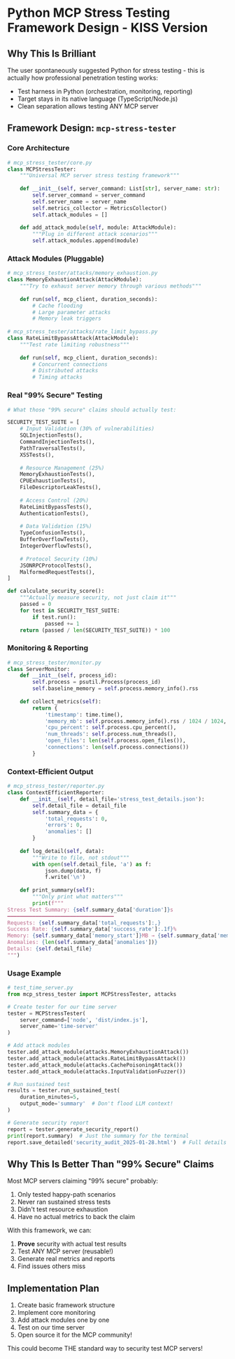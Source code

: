 # Python MCP Stress Testing Framework Design - KISS Version

## Why This Is Brilliant

The user spontaneously suggested Python for stress testing - this is actually how professional penetration testing works:
- Test harness in Python (orchestration, monitoring, reporting)
- Target stays in its native language (TypeScript/Node.js)
- Clean separation allows testing ANY MCP server

## Framework Design: `mcp-stress-tester`

### Core Architecture

```python
# mcp_stress_tester/core.py
class MCPStressTester:
    """Universal MCP server stress testing framework"""
    
    def __init__(self, server_command: List[str], server_name: str):
        self.server_command = server_command
        self.server_name = server_name
        self.metrics_collector = MetricsCollector()
        self.attack_modules = []
        
    def add_attack_module(self, module: AttackModule):
        """Plug in different attack scenarios"""
        self.attack_modules.append(module)
```

### Attack Modules (Pluggable)

```python
# mcp_stress_tester/attacks/memory_exhaustion.py
class MemoryExhaustionAttack(AttackModule):
    """Try to exhaust server memory through various methods"""
    
    def run(self, mcp_client, duration_seconds):
        # Cache flooding
        # Large parameter attacks  
        # Memory leak triggers
        
# mcp_stress_tester/attacks/rate_limit_bypass.py
class RateLimitBypassAttack(AttackModule):
    """Test rate limiting robustness"""
    
    def run(self, mcp_client, duration_seconds):
        # Concurrent connections
        # Distributed attacks
        # Timing attacks
```

### Real "99% Secure" Testing

```python
# What those "99% secure" claims should actually test:

SECURITY_TEST_SUITE = [
    # Input Validation (30% of vulnerabilities)
    SQLInjectionTests(),
    CommandInjectionTests(),
    PathTraversalTests(),
    XSSTests(),
    
    # Resource Management (25%)
    MemoryExhaustionTests(),
    CPUExhaustionTests(),
    FileDescriptorLeakTests(),
    
    # Access Control (20%)
    RateLimitBypassTests(),
    AuthenticationTests(),
    
    # Data Validation (15%)
    TypeConfusionTests(),
    BufferOverflowTests(),
    IntegerOverflowTests(),
    
    # Protocol Security (10%)
    JSONRPCProtocolTests(),
    MalformedRequestTests(),
]

def calculate_security_score():
    """Actually measure security, not just claim it"""
    passed = 0
    for test in SECURITY_TEST_SUITE:
        if test.run():
            passed += 1
    return (passed / len(SECURITY_TEST_SUITE)) * 100
```

### Monitoring & Reporting

```python
# mcp_stress_tester/monitor.py
class ServerMonitor:
    def __init__(self, process_id):
        self.process = psutil.Process(process_id)
        self.baseline_memory = self.process.memory_info().rss
        
    def collect_metrics(self):
        return {
            'timestamp': time.time(),
            'memory_mb': self.process.memory_info().rss / 1024 / 1024,
            'cpu_percent': self.process.cpu_percent(),
            'num_threads': self.process.num_threads(),
            'open_files': len(self.process.open_files()),
            'connections': len(self.process.connections())
        }
```

### Context-Efficient Output

```python
# mcp_stress_tester/reporter.py
class ContextEfficientReporter:
    def __init__(self, detail_file='stress_test_details.json'):
        self.detail_file = detail_file
        self.summary_data = {
            'total_requests': 0,
            'errors': 0,
            'anomalies': []
        }
        
    def log_detail(self, data):
        """Write to file, not stdout"""
        with open(self.detail_file, 'a') as f:
            json.dump(data, f)
            f.write('\n')
            
    def print_summary(self):
        """Only print what matters"""
        print(f"""
Stress Test Summary: {self.summary_data['duration']}s
━━━━━━━━━━━━━━━━━━━━━━━━━━━━━━━━━━
Requests: {self.summary_data['total_requests']:,}
Success Rate: {self.summary_data['success_rate']:.1f}%
Memory: {self.summary_data['memory_start']}MB → {self.summary_data['memory_end']}MB
Anomalies: {len(self.summary_data['anomalies'])}
Details: {self.detail_file}
""")
```

### Usage Example

```python
# test_time_server.py
from mcp_stress_tester import MCPStressTester, attacks

# Create tester for our time server
tester = MCPStressTester(
    server_command=['node', 'dist/index.js'],
    server_name='time-server'
)

# Add attack modules
tester.add_attack_module(attacks.MemoryExhaustionAttack())
tester.add_attack_module(attacks.RateLimitBypassAttack())
tester.add_attack_module(attacks.CachePoisoningAttack())
tester.add_attack_module(attacks.InputValidationFuzzer())

# Run sustained test
results = tester.run_sustained_test(
    duration_minutes=5,
    output_mode='summary'  # Don't flood LLM context!
)

# Generate security report
report = tester.generate_security_report()
print(report.summary)  # Just the summary for the terminal
report.save_detailed('security_audit_2025-01-28.html')  # Full details to file
```

## Why This Is Better Than "99% Secure" Claims

Most MCP servers claiming "99% secure" probably:
1. Only tested happy-path scenarios
2. Never ran sustained stress tests
3. Didn't test resource exhaustion
4. Have no actual metrics to back the claim

With this framework, we can:
1. **Prove** security with actual test results
2. Test ANY MCP server (reusable!)
3. Generate real metrics and reports
4. Find issues others miss

## Implementation Plan

1. Create basic framework structure
2. Implement core monitoring
3. Add attack modules one by one
4. Test on our time server
5. Open source it for the MCP community!

This could become THE standard way to security test MCP servers!